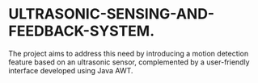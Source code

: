 # ULTRASONIC-SENSING-AND-FEEDBACK-SYSTEM.
The project aims to address this need by introducing a motion detection feature based on an ultrasonic sensor, complemented by a user-friendly interface developed using Java AWT.
